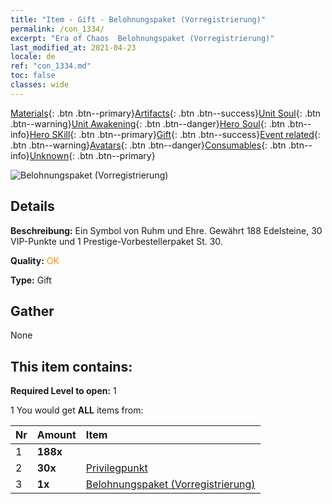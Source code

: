```yaml
---
title: "Item - Gift - Belohnungspaket (Vorregistrierung)"
permalink: /con_1334/
excerpt: "Era of Chaos  Belohnungspaket (Vorregistrierung)"
last_modified_at: 2021-04-23
locale: de
ref: "con_1334.md"
toc: false
classes: wide
---
```

 [Materials](/ItemsDE/){: .btn .btn--primary}[Artifacts](/ItemsDE/Artifacts/){: .btn .btn--success}[Unit Soul](/ItemsDE/UnitSoul/){: .btn .btn--warning}[Unit Awakening](/ItemsDE/UnitAwakening/){: .btn .btn--danger}[Hero Soul](/ItemsDE/HeroSoul/){: .btn .btn--info}[Hero SKill](/ItemsDE/HeroSkill/){: .btn .btn--primary}[Gift](/ItemsDE/Gift/){: .btn .btn--success}[Event related](/ItemsDE/Events/){: .btn .btn--warning}[Avatars](/ItemsDE/Avatars/){: .btn .btn--danger}[Consumables](/ItemsDE/Consumables/){: .btn .btn--info}[Unknown](/ItemsDE/Unknown/){: .btn .btn--primary}

 ![Belohnungspaket (Vorregistrierung)](/images/t/i_906011.png)

## Details
 **Beschreibung:** Ein Symbol von Ruhm und Ehre. Gewährt 188 Edelsteine, 30 VIP-Punkte und 1 Prestige-Vorbestellerpaket St. 30.

 **Quality:** <span style="color: #FF8C00">OK</span>

 **Type:** Gift

## Gather

  None

## This item contains:

 **Required Level to open:** 1

 1 You would get **ALL** items  from:

  | Nr | Amount |     Item    |
  |:---|:-------|:------------|
  | 1 |  **188x** | <i class="fas fa-gem"/> |  | 
  | 2 |  **30x** | [Privilegpunkt](/ItemsDE/con_820/) |  | 
  | 3 |  **1x** | [Belohnungspaket (Vorregistrierung)](/ItemsDE/con_1336/) |  | 
